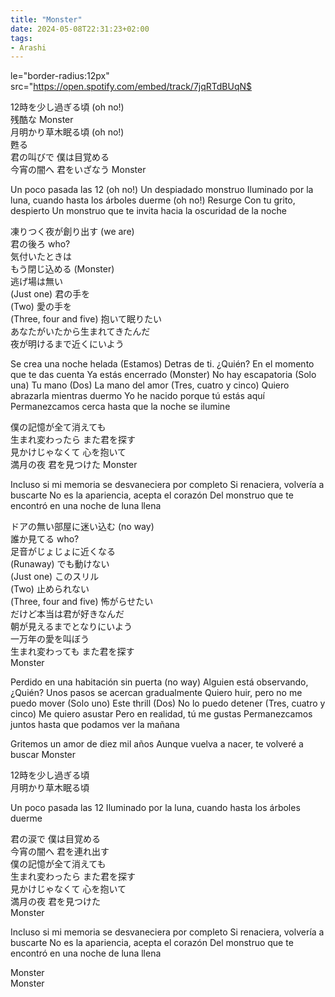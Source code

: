 ```yaml
---
title: "Monster"
date: 2024-05-08T22:31:23+02:00
tags:
- Arashi
---
```


le="border-radius:12px" src="https://open.spotify.com/embed/track/7jqRTdBUqN$

12時を少し過ぎる頃 (oh no!)  
残酷な Monster  
月明かり草木眠る頃 (oh no!)   
甦る  
君の叫びで 僕は目覚める  
今宵の闇へ 君をいざなう Monster

Un poco pasada las 12 (oh no!)
Un despiadado monstruo
Iluminado por la luna, cuando hasta los árboles duerme (oh no!)
Resurge
Con tu grito, despierto 
Un monstruo que te invita hacia la oscuridad de la noche

凍りつく夜が創り出す (we are)  
君の後ろ who?  
気付いたときは  
もう閉じ込める (Monster)  
逃げ場は無い  
(Just one) 君の手を   
(Two) 愛の手を  
(Three, four and five) 抱いて眠りたい  
あなたがいたから生まれてきたんだ  
夜が明けるまで近くにいよう

Se crea una noche helada (Estamos)
Detras de ti. ¿Quién?
En el momento que te das cuenta
Ya estás encerrado (Monster)
No hay escapatoria
(Solo una) Tu mano
(Dos) La mano del amor
(Tres, cuatro y cinco) Quiero abrazarla mientras duermo
Yo he nacido porque tú estás aquí
Permanezcamos cerca hasta que la noche se ilumine

僕の記憶が全て消えても  
生まれ変わったら また君を探す  
見かけじゃなくて 心を抱いて  
満月の夜 君を見つけた Monster

Incluso si mi memoria se desvaneciera por completo
Si renaciera, volvería a buscarte
No es la apariencia, acepta el corazón
Del monstruo que te encontró en una noche de luna llena

ドアの無い部屋に迷い込む (no way)  
誰か見てる who?  
足音がじょじょに近くなる  
(Runaway) でも動けない  
(Just one) このスリル  
(Two) 止められない  
(Three, four and five) 怖がらせたい  
だけど本当は君が好きなんだ  
朝が見えるまでとなりにいよう  
一万年の愛を叫ぼう  
生まれ変わっても また君を探す  
Monster

Perdido en una habitación sin puerta (no way)
Alguien está observando, ¿Quién?
Unos pasos se acercan gradualmente
Quiero huir, pero no me puedo mover
(Solo uno) Este thrill
(Dos) No lo puedo detener
(Tres, cuatro y cinco) Me quiero asustar
Pero en realidad, tú me gustas
Permanezcamos juntos hasta que podamos ver la mañana

Gritemos un amor de diez mil años
Aunque vuelva a nacer, te volveré a buscar
Monster

12時を少し過ぎる頃  
月明かり草木眠る頃

Un poco pasada las 12
Iluminado por la luna, cuando hasta los árboles duerme 

君の涙で 僕は目覚める  
今宵の闇へ 君を連れ出す  
僕の記憶が全て消えても  
生まれ変わったら また君を探す  
見かけじゃなくて 心を抱いて  
満月の夜 君を見つけた   
Monster

Incluso si mi memoria se desvaneciera por completo
Si renaciera, volvería a buscarte
No es la apariencia, acepta el corazón
Del monstruo que te encontró en una noche de luna llena

Monster  
Monster
